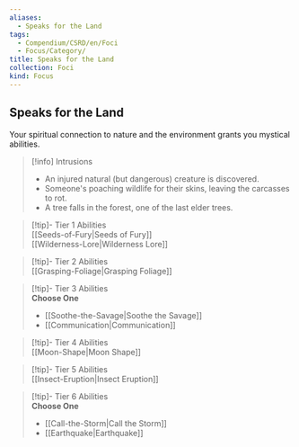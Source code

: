 ```yaml
---
aliases:
  - Speaks for the Land
tags:
  - Compendium/CSRD/en/Foci
  - Focus/Category/
title: Speaks for the Land
collection: Foci
kind: Focus
---
```

## Speaks for the Land  
Your spiritual connection to nature and the environment grants you mystical abilities.  

>[!info] Intrusions  
>- An injured natural (but dangerous) creature is discovered.  
>- Someone's poaching wildlife for their skins, leaving the carcasses to rot.  
>- A tree falls in the forest, one of the last elder trees.  


>[!tip]- Tier 1 Abilities  
> [[Seeds-of-Fury|Seeds of Fury]]  
> [[Wilderness-Lore|Wilderness Lore]]  


>[!tip]- Tier 2 Abilities  
> [[Grasping-Foliage|Grasping Foliage]]  


>[!tip]- Tier 3 Abilities  
> **Choose One**  
>- [[Soothe-the-Savage|Soothe the Savage]]  
>- [[Communication|Communication]]  


>[!tip]- Tier 4 Abilities  
> [[Moon-Shape|Moon Shape]]  


>[!tip]- Tier 5 Abilities  
> [[Insect-Eruption|Insect Eruption]]  


>[!tip]- Tier 6 Abilities  
> **Choose One**  
>- [[Call-the-Storm|Call the Storm]]  
>- [[Earthquake|Earthquake]]